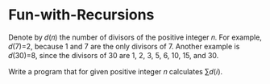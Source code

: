 # Fun-with-Recursions
Denote by 𝑑(𝑛) the number of divisors of the positive integer 𝑛. 
For example, 𝑑(7)=2, because 1 and 7 are the only divisors of 7. Another example is 𝑑(30)=8, since the divisors of 30 are 1, 2, 3, 5, 6, 10, 15, and 30. 

Write a program that for given positive integer 𝑛 calculates ∑𝑑(𝑖).
